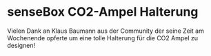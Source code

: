 # senseBox CO2-Ampel Halterung

Vielen Dank an Klaus Baumann aus der Community der seine Zeit am Wochenende opferte um eine tolle Halterung für die CO2 Ampel zu designen!
